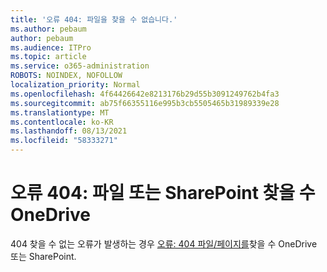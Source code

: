 ```yaml
---
title: '오류 404: 파일을 찾을 수 없습니다.'
ms.author: pebaum
author: pebaum
ms.audience: ITPro
ms.topic: article
ms.service: o365-administration
ROBOTS: NOINDEX, NOFOLLOW
localization_priority: Normal
ms.openlocfilehash: 4f64426642e8213176b29d55b3091249762b4fa3
ms.sourcegitcommit: ab75f66355116e995b3cb5505465b31989339e28
ms.translationtype: MT
ms.contentlocale: ko-KR
ms.lasthandoff: 08/13/2021
ms.locfileid: "58333271"
---
```

# <a name="error-404-file-not-found-in-sharepoint-or-onedrive"></a>오류 404: 파일 또는 SharePoint 찾을 수 OneDrive

404 찾을 수 없는 오류가 발생하는 경우 [오류: 404 파일/페이지를](https://docs.microsoft.com/sharepoint/troubleshoot/administration/error-404-onedrive-sharepoint)찾을 수 OneDrive 또는 SharePoint.